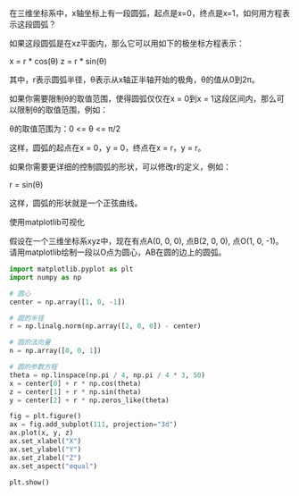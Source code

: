 在三维坐标系中，x轴坐标上有一段圆弧，起点是x=0，终点是x=1，如何用方程表示这段圆弧？

如果这段圆弧是在xz平面内，那么它可以用如下的极坐标方程表示：

x = r * cos(θ) z = r * sin(θ)

其中，r表示圆弧半径，θ表示从x轴正半轴开始的极角，θ的值从0到2π。

如果你需要限制θ的取值范围，使得圆弧仅仅在x = 0到x = 1这段区间内，那么可以限制θ的取值范围，例如：

θ的取值范围为：0 <= θ <= π/2

这样，圆弧的起点在x = 0，y = 0，终点在x = r，y = r。

如果你需要更详细的控制圆弧的形状，可以修改r的定义，例如：

r = sin(θ)

这样，圆弧的形状就是一个正弦曲线。

使用matplotlib可视化



假设在一个三维坐标系xyz中，现在有点A(0, 0, 0), 点B(2, 0, 0), 点O(1, 0, -1)。请用matplotlib绘制一段以O点为圆心，AB在圆的边上的圆弧。



```python
import matplotlib.pyplot as plt
import numpy as np

# 圆心
center = np.array([1, 0, -1])

# 圆的半径
r = np.linalg.norm(np.array([2, 0, 0]) - center)

# 圆的法向量
n = np.array([0, 0, 1])

# 圆的参数方程
theta = np.linspace(np.pi / 4, np.pi / 4 * 3, 50)
x = center[0] + r * np.cos(theta)
z = center[1] + r * np.sin(theta)
y = center[2] + r * np.zeros_like(theta)

fig = plt.figure()
ax = fig.add_subplot(111, projection="3d")
ax.plot(x, y, z)
ax.set_xlabel("X")
ax.set_ylabel("Y")
ax.set_zlabel("Z")
ax.set_aspect("equal")

plt.show()
```

